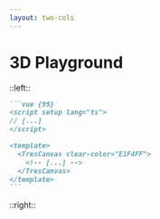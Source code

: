 ```yaml
---
layout: two-cols
---
```


# 3D Playground

::left::

<PlaygroundHeadlines :step="8" />

````md magic-move {lines: true}
```vue {99}
<script setup lang="ts">
// [...]
</script>

<template>
  <TresCanvas clear-color="E1F4FF">
    <!-- [...] -->
  </TresCanvas>
</template>
```
````

::right::

<BrowserWrapper max-height background="#E1F4FF">
  <ZligIframe url="?world" />
</BrowserWrapper>
